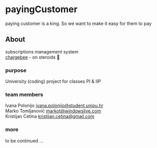# payingCustomer

paying customer is a king. So we want to make it easy for them to pay

## About

subscriptions management system  
[chargebee](https://www.chargebee.com/) - on steroids 🤪

### purpose

University (coding) project for classes PI & IIP

### team members

Ivana Polonijo <ivana.polonijo@student.unipu.hr>  
Marko Tomljanović <markot@windowslive.com>  
Kristijan Cetina <kristijan.cetina@gmail.com>

### more

to be continued ...
